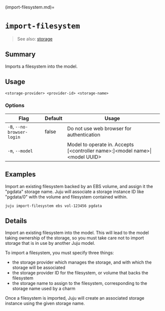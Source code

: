 (import-filesystem.md)=
# `import-filesystem`
> See also: [storage](#storage)

## Summary
Imports a filesystem into the model.

## Usage
```juju import-filesystem [options] 
<storage-provider> <provider-id> <storage-name>
```

### Options
| Flag | Default | Usage |
| --- | --- | --- |
| `-B`, `--no-browser-login` | false | Do not use web browser for authentication |
| `-m`, `--model` |  | Model to operate in. Accepts [&lt;controller name&gt;:]&lt;model name&gt;&#x7c;&lt;model UUID&gt; |

## Examples

Import an existing filesystem backed by an EBS volume,
and assign it the "pgdata" storage name. Juju will
associate a storage instance ID like "pgdata/0" with
the volume and filesystem contained within.

    juju import-filesystem ebs vol-123456 pgdata



## Details

Import an existing filesystem into the model. This will lead to the model
taking ownership of the storage, so you must take care not to import storage
that is in use by another Juju model.

To import a filesystem, you must specify three things:

 - the storage provider which manages the storage, and with
   which the storage will be associated
 - the storage provider ID for the filesystem, or
   volume that backs the filesystem
 - the storage name to assign to the filesystem,
   corresponding to the storage name used by a charm

Once a filesystem is imported, Juju will create an associated storage
instance using the given storage name.